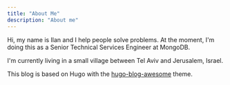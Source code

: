 ```yaml
---
title: "About Me"
description: "About me"
---
```


Hi, my name is Ilan and I help people solve problems. At the moment, I'm doing this as a Senior Technical Services Engineer at MongoDB.

I'm currently living in a small village between Tel Aviv and Jerusalem, Israel.

This blog is based on Hugo with the [hugo-blog-awesome](https://github.com/hugo-sid/hugo-blog-awesome) theme.